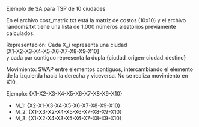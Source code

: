 Ejemplo de SA para TSP de 10 ciudades

En el archivo cost_matrix.txt está la matriz de costos (10x10) y el archivo randoms.txt tiene una lista de 1.000 números aleatorios previamente calculados.

Representación:
Cada X_i representa una ciudad                  
[X1-X2-X3-X4-X5-X6-X7-X8-X9-X10]                    
y cada par contiguo representa la dupla {ciudad_origen-ciudad_destino}                  
                                        
Movimiento:
SWAP entre elementos contiguos, intercambiando el elemento de la izquierda hacia la derecha y viceversa. No se realiza movimiento en X10.
                    
Ejemplo:
{X1-X2-X3-X4-X5-X6-X7-X8-X9-X10}

- M_1: {X2-X1-X3-X4-X5-X6-X7-X8-X9-X10}
- M_2: {X1-X3-X2-X4-X5-X6-X7-X8-X9-X10}
- M_3: {X1-X2-X4-X3-X5-X6-X7-X8-X9-X10}